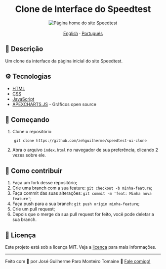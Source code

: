 <h1 align="center">
  Clone de Interface do Speedtest
</h1>

<div align="center">
  <img src="https://i.imgur.com/lY9wMPr.png" alt="Página home do site Speedtest">
</div>

<br>

<div align="center">
  <a href="README-en.md">English</a>
  ·
  <a href="README.md">Português</a>
</div>

## 💬 Descrição

Um clone da interface da página inicial do site Speedtest.

## ⚙️ Tecnologias

- [HTML](https://developer.mozilla.org/en-US/docs/Web/HTML)
- [CSS](https://developer.mozilla.org/en-US/docs/Web/CSS)
- [JavaScript](https://developer.mozilla.org/en-US/docs/Web/JavaScript)
- [APEXCHARTS.JS](https://apexcharts.com/) - Gráficos open source

## 🚀 Começando

1. Clone o repositório

```code
    git clone https://github.com/zehguilherme/speedtest-ui-clone
```

2. Abra o arquivo `index.html` no navegador de sua preferência, clicando 2 vezes sobre ele.

## 🤔 Como contribuir

1. Faça um fork desse repositório;
2. Crie uma branch com a sua feature: `git checkout -b minha-feature`;
3. Faça commit das suas alterações: `git commit -m 'feat: Minha nova feature'`;
4. Faça push para a sua branch: `git push origin minha-feature`;
5. Crie um pull request;
6. Depois que o merge da sua pull request for feito, você pode deletar a sua branch.

## 📝 Licença

Este projeto está sob a licença MIT. Veja a [licença](LICENSE) para mais informações.

---

Feito com 💟 por José Guilherme Paro Monteiro Tomaine 👋 [Fale comigo!](https://www.linkedin.com/in/jos%C3%A9-guilherme-paro-monteiro-tomaine/)
